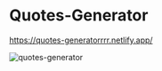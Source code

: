 # Quotes-Generator

https://quotes-generatorrrr.netlify.app/


![quotes-generator](https://user-images.githubusercontent.com/102773606/204661357-08599249-acdf-443c-bb30-29b099dcfc65.png)
